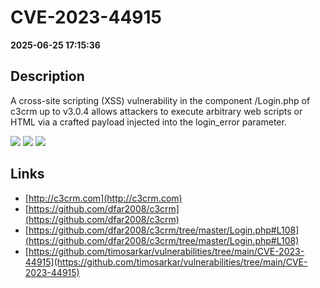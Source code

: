 # CVE-2023-44915

**2025-06-25 17:15:36**

## Description
A cross-site scripting (XSS) vulnerability in the component /Login.php of c3crm up to v3.0.4 allows attackers to execute arbitrary web scripts or HTML via a crafted payload injected into the login_error parameter.

![](https://img.shields.io/static/v1?label=Score&message=7.1&color=red)
![](https://img.shields.io/static/v1?label=Severity&message=HIGH&color=red)
![](https://img.shields.io/static/v1?label=CWE&message=XSS&color=green)

## Links
- [http://c3crm.com](http://c3crm.com)
- [https://github.com/dfar2008/c3crm](https://github.com/dfar2008/c3crm)
- [https://github.com/dfar2008/c3crm/tree/master/Login.php#L108](https://github.com/dfar2008/c3crm/tree/master/Login.php#L108)
- [https://github.com/timosarkar/vulnerabilities/tree/main/CVE-2023-44915](https://github.com/timosarkar/vulnerabilities/tree/main/CVE-2023-44915)
